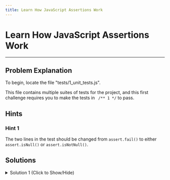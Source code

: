 ```yaml
---
title: Learn How JavaScript Assertions Work
---
```

# Learn How JavaScript Assertions Work

---
## Problem Explanation
To begin, locate the file "tests/1_unit_tests.js".

This file contains multiple suites of tests for the project, and this first challenge requires you to make the tests in ` /** 1 */` to pass.

## Hints

### Hint 1

The two lines in the test should be changed from `assert.fail()` to either `assert.isNull()` or `assert.isNotNull()`.

## Solutions

<details><summary>Solution 1 (Click to Show/Hide)</summary>

```js
/** 1 - Use assert.isNull() or assert.isNotNull() to make the tests pass. **/
test('#isNull, #isNotNull', function() {
  assert.isNull(
    null,
    'this is an optional error description - e.g. null is null'
  );
  assert.isNotNull(1, '1 is not null');
});
```
</details>
